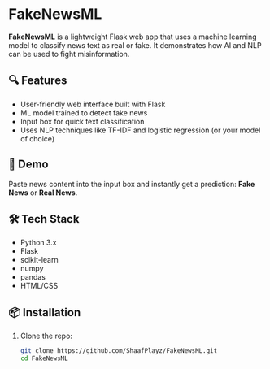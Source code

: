 # FakeNewsML

**FakeNewsML** is a lightweight Flask web app that uses a machine learning model to classify news text as real or fake. It demonstrates how AI and NLP can be used to fight misinformation.

## 🔍 Features

- User-friendly web interface built with Flask
- ML model trained to detect fake news
- Input box for quick text classification
- Uses NLP techniques like TF-IDF and logistic regression (or your model of choice)

## 🚀 Demo

Paste news content into the input box and instantly get a prediction: **Fake News** or **Real News**.

## 🛠 Tech Stack

- Python 3.x
- Flask
- scikit-learn
- numpy
- pandas
- HTML/CSS

## 📦 Installation

1. Clone the repo:
   ```bash
   git clone https://github.com/ShaafPlayz/FakeNewsML.git
   cd FakeNewsML
